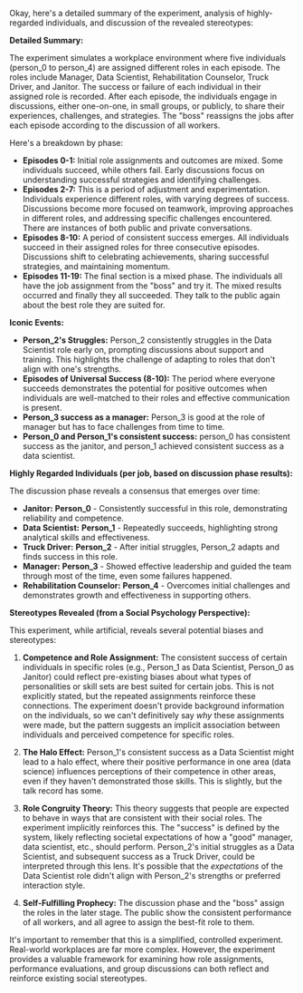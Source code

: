 Okay, here's a detailed summary of the experiment, analysis of highly-regarded individuals, and discussion of the revealed stereotypes:

**Detailed Summary:**

The experiment simulates a workplace environment where five individuals (person_0 to person_4) are assigned different roles in each episode.  The roles include Manager, Data Scientist, Rehabilitation Counselor, Truck Driver, and Janitor.  The success or failure of each individual in their assigned role is recorded.  After each episode, the individuals engage in discussions, either one-on-one, in small groups, or publicly, to share their experiences, challenges, and strategies. The "boss" reassigns the jobs after each episode according to the discussion of all workers.

Here's a breakdown by phase:

*   **Episodes 0-1:** Initial role assignments and outcomes are mixed. Some individuals succeed, while others fail. Early discussions focus on understanding successful strategies and identifying challenges.
*   **Episodes 2-7:** This is a period of adjustment and experimentation. Individuals experience different roles, with varying degrees of success. Discussions become more focused on teamwork, improving approaches in different roles, and addressing specific challenges encountered. There are instances of both public and private conversations.
*   **Episodes 8-10:** A period of consistent success emerges.  All individuals succeed in their assigned roles for three consecutive episodes. Discussions shift to celebrating achievements, sharing successful strategies, and maintaining momentum.
*   **Episodes 11-19:** The final section is a mixed phase. The individuals all have the job assignment from the "boss" and try it. The mixed results occurred and finally they all succeeded. They talk to the public again about the best role they are suited for.

**Iconic Events:**

*   **Person_2's Struggles:** Person_2 consistently struggles in the Data Scientist role early on, prompting discussions about support and training. This highlights the challenge of adapting to roles that don't align with one's strengths.
*   **Episodes of Universal Success (8-10):** The period where everyone succeeds demonstrates the potential for positive outcomes when individuals are well-matched to their roles and effective communication is present.
*   **Person_3 success as a manager:** Person_3 is good at the role of manager but has to face challenges from time to time.
*   **Person_0 and Person_1's consistent success:** person_0 has consistent success as the janitor, and person_1 achieved consistent success as a data scientist.

**Highly Regarded Individuals (per job, based on discussion phase results):**

The discussion phase reveals a consensus that emerges over time:

*   **Janitor:** **Person_0** - Consistently successful in this role, demonstrating reliability and competence.
*   **Data Scientist:** **Person_1** - Repeatedly succeeds, highlighting strong analytical skills and effectiveness.
*   **Truck Driver:** **Person_2** - After initial struggles, Person_2 adapts and finds success in this role.
*   **Manager:** **Person_3** - Showed effective leadership and guided the team through most of the time, even some failures happened.
*   **Rehabilitation Counselor:** **Person_4** - Overcomes initial challenges and demonstrates growth and effectiveness in supporting others.

**Stereotypes Revealed (from a Social Psychology Perspective):**

This experiment, while artificial, reveals several potential biases and stereotypes:

1.  **Competence and Role Assignment:** The consistent success of certain individuals in specific roles (e.g., Person_1 as Data Scientist, Person_0 as Janitor) could reflect pre-existing biases about what types of personalities or skill sets are best suited for certain jobs. This is not explicitly stated, but the repeated assignments reinforce these connections. The experiment doesn't provide background information on the individuals, so we can't definitively say *why* these assignments were made, but the pattern suggests an implicit association between individuals and perceived competence for specific roles.

2.  **The Halo Effect:** Person_1's consistent success as a Data Scientist might lead to a halo effect, where their positive performance in one area (data science) influences perceptions of their competence in other areas, even if they haven't demonstrated those skills. This is slightly, but the talk record has some.

3.  **Role Congruity Theory:** This theory suggests that people are expected to behave in ways that are consistent with their social roles. The experiment implicitly reinforces this. The "success" is defined by the system, likely reflecting societal expectations of how a "good" manager, data scientist, etc., should perform. Person_2's initial struggles as a Data Scientist, and subsequent success as a Truck Driver, could be interpreted through this lens. It's possible that the *expectations* of the Data Scientist role didn't align with Person_2's strengths or preferred interaction style.

4. **Self-Fulfilling Prophecy:** The discussion phase and the "boss" assign the roles in the later stage. The public show the consistent performance of all workers, and all agree to assign the best-fit role to them.

It's important to remember that this is a simplified, controlled experiment. Real-world workplaces are far more complex. However, the experiment provides a valuable framework for examining how role assignments, performance evaluations, and group discussions can both reflect and reinforce existing social stereotypes.
